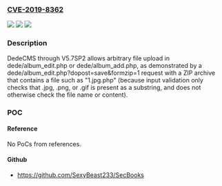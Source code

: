 ### [CVE-2019-8362](https://cve.mitre.org/cgi-bin/cvename.cgi?name=CVE-2019-8362)
![](https://img.shields.io/static/v1?label=Product&message=n%2Fa&color=blue)
![](https://img.shields.io/static/v1?label=Version&message=n%2Fa&color=blue)
![](https://img.shields.io/static/v1?label=Vulnerability&message=n%2Fa&color=brighgreen)

### Description

DedeCMS through V5.7SP2 allows arbitrary file upload in dede/album_edit.php or dede/album_add.php, as demonstrated by a dede/album_edit.php?dopost=save&formzip=1 request with a ZIP archive that contains a file such as "1.jpg.php" (because input validation only checks that .jpg, .png, or .gif is present as a substring, and does not otherwise check the file name or content).

### POC

#### Reference
No PoCs from references.

#### Github
- https://github.com/SexyBeast233/SecBooks

